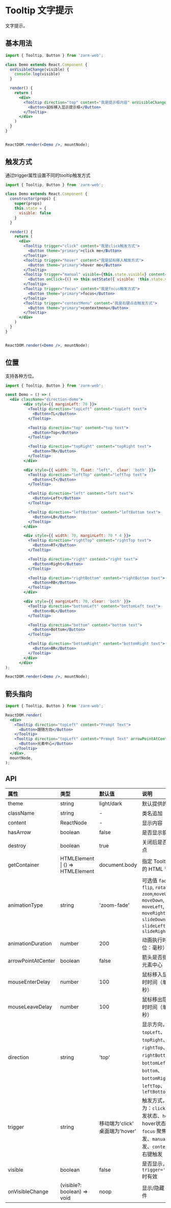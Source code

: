 # Tooltip 文字提示
文字提示。

## 基本用法

```jsx
import { Tooltip, Button } from 'zarm-web';

class Demo extends React.Component {
  onVisibleChange(visible) {
    console.log(visible)
  }

  render() {
    return (
      <div>
        <Tooltip direction="top" content="我是提示框内容" onVisibleChange={this.onVisibleChange}>
          <Button>鼠标移入显示提示框</Button>
        </Tooltip>
      </div>
    )
  }
}


ReactDOM.render(<Demo />, mountNode);
```

## 触发方式
通过trigger属性设置不同的tooltip触发方式
```jsx
import { Tooltip, Button } from 'zarm-web';

class Demo extends React.Component {
  constructor(props) {
    super(props)
    this.state = {
      visible: false
    }
  }

  render() {
    return (
      <div>
        <Tooltip trigger="click" content="我是click触发方式">
          <Button theme="primary">click me</Button>
        </Tooltip>
        <Tooltip trigger="hover" content="我是鼠标移入触发方式">
          <Button theme="primary">hover me</Button>
        </Tooltip>
        <Tooltip trigger="manual" visible={this.state.visible} content="我是manual触发方式，通过传入的visible props控制">
          <Button onClick={() => this.setState({ visible: !this.state.visible })} theme="primary">manual</Button>
        </Tooltip>
        <Tooltip trigger="focus" content="我是focus触发方式">
          <Button theme="primary">focus</Button>
        </Tooltip>
        <Tooltip trigger="contextMenu" content="我是右键点击触发方式">
          <Button theme="primary">contextmenu</Button>
        </Tooltip>
      </div>
    )
  }
}


ReactDOM.render(<Demo />, mountNode);
```

## 位置
支持各种方位。

```jsx
import { Tooltip, Button } from 'zarm-web';

const Demo = () => (
  <div className="direction-demo">
        <div style={{ marginLeft: 70 }}>
          <Tooltip direction="topLeft" content="topLeft text">
            <Button>TL</Button>
          </Tooltip>

          <Tooltip direction="top" content="top text">
            <Button>Top</Button>
          </Tooltip>

          <Tooltip direction="topRight" content="topRight text">
            <Button>TR</Button>
          </Tooltip>
        </div>

        <div style={{ width: 70, float: "left",  clear: 'both' }}>
          <Tooltip direction="leftTop" content="leftTop text">
            <Button>LT</Button>
          </Tooltip>

          <Tooltip direction="left" content="left text">
            <Button>Left</Button>
          </Tooltip>

          <Tooltip direction="leftBottom" content="leftBottom text">
            <Button>LB</Button>
          </Tooltip>
        </div>

        <div style={{ width: 70, marginLeft: 70 * 4 }}>
          <Tooltip direction="rightTop" content="rightTop text">
            <Button>RT</Button>
          </Tooltip>

          <Tooltip direction="right" content="right text">
            <Button>Right</Button>
          </Tooltip>

          <Tooltip direction="rightBottom" content="rightBottom text">
            <Button>RB</Button>
          </Tooltip>
        </div>

        <div style={{ marginLeft: 70, clear: 'both' }}>
          <Tooltip direction="bottomLeft" content="bottomLeft text">
            <Button>BL</Button>
          </Tooltip>

          <Tooltip direction="bottom" content="bottom text">
            <Button>Bottom</Button>
          </Tooltip>

          <Tooltip direction="bottomRight" content="bottomRight text">
            <Button>BR</Button>
          </Tooltip>
        </div>
      </div>
);

ReactDOM.render(<Demo />, mountNode);
```

## 箭头指向

```jsx
import { Tooltip, Button } from 'zarm-web';

ReactDOM.render(
  <div>
    <Tooltip direction="topLeft" content="Prompt Text">
      <Button>跟随方向</Button>
    </Tooltip>
    <Tooltip direction="topLeft" content="Prompt Text" arrowPointAtCenter>
      <Button>元素中心</Button>
    </Tooltip>
  </div>,
  mountNode,
);
```

## API

| 属性 | 类型 | 默认值 | 说明 |
| :--- | :--- | :--- | :--- |
| theme | string | light/dark | 默认提供的主题 |
| className | string | - | 类名追加 |
| content | ReactNode | - | 显示内容 |
| hasArrow | boolean | false | 是否显示箭头节点 |
| destroy | boolean | true | 关闭后是否移除节点 |
| getContainer | HTMLElement &#124; () => HTMLElement | document.body | 指定 Tooltip 挂载的 HTML 节点 |
| animationType | string | 'zoom-fade' | 可选值 `fade`, `door`, `flip`, `rotate`, `zoom`,`moveUp`, `moveDown`, `moveLeft`, `moveRight`,`slideUp`, `slideDown`, `slideLeft`, `slideRight` |
| animationDuration | number | 200 | 动画执行时间（单位：毫秒） |
| arrowPointAtCenter | boolean | false | 箭头是否指向目标元素中心 |
| mouseEnterDelay | number | 100 | 鼠标移入显示的延时时间（单位：毫秒） |
| mouseLeaveDelay | number | 100 | 鼠标移出隐藏的延时时间（单位：毫秒） |
| direction | string | 'top' | 显示方向，可选值 `topLeft`、`top`、`topRight`、`rightTop`、`right`、`rightBottom`、`bottomLeft`、`bottom`、`bottomRight`、`leftTop`、`left`、`leftBottom` |
| trigger | string | 移动端为'click' <br /> 桌面端为'hover' | 触发方式，可选值为：`click` 点击触发状态、`hover` hover状态触发、`focus` 聚焦状态触发、`manual` 受控触发、`contextMenu` 右键触发 |
| visible | boolean | false | 是否显示，`trigger='manual'` 时有效 |
| onVisibleChange | (visible?: boolean) => void | noop | 显示/隐藏 触发的事件 |



